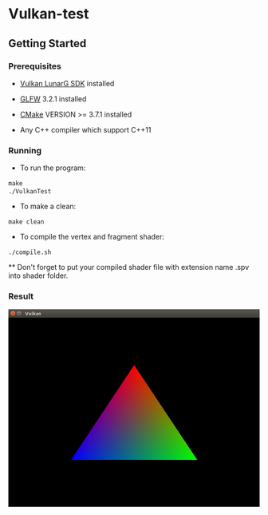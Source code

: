 # Vulkan-test

## Getting Started

### Prerequisites

* [Vulkan LunarG SDK](https://www.lunarg.com/vulkan-sdk/) installed 

* [GLFW](http://www.glfw.org/) 3.2.1 installed

* [CMake](https://cmake.org/) VERSION >= 3.7.1 installed

* Any C++ compiler which support C++11


### Running

* To run the program:
```
make
./VulkanTest
```

* To make a clean:
```
make clean
```

* To compile the vertex and fragment shader:
```
./compile.sh
```
** Don't forget to put your compiled shader file with extension name .spv into shader folder.

### Result

![](https://github.com/jb892/Vulkan-test/blob/master/Vulkan-first-triangle.png "Rendered Triangle")
